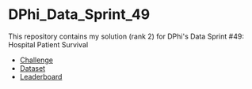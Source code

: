 # DPhi_Data_Sprint_49
This repository contains my solution (rank 2) for DPhi's Data Sprint #49: Hospital Patient Survival

- [Challenge](https://dphi.tech/challenges/data-sprint-49-hospital-patient-survival/164/overview/about)
- [Dataset](https://dphi.tech/challenges/data-sprint-49-hospital-patient-survival/164/data)
- [Leaderboard](https://dphi.tech/challenges/data-sprint-49-hospital-patient-survival/164/leaderboard/datathon/)

